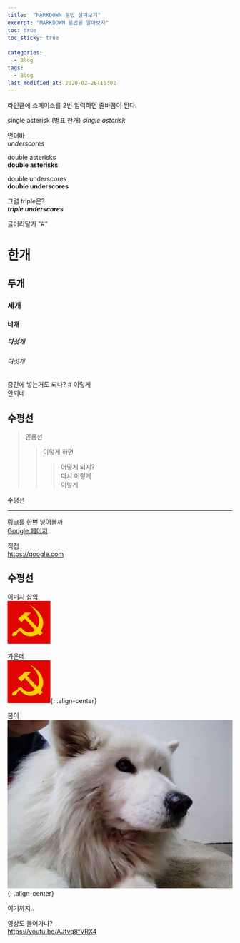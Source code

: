 ```yaml
---
title:  "MARKDOWN 문법 살펴보기"
excerpt: "MARKDOWN 문법을 알아보자"
toc: true
toc_sticky: true

categories:
  - Blog
tags:
  - Blog
last_modified_at: 2020-02-26T16:02
---
```



라인끝에 스페이스를 2번 입력하면  줄바꿈이 된다.

single asterisk (별표 한개)
*single asterisk*

언더바  
_underscores_

double asterisks  
**double asterisks**

double underscores  
__double underscores__

그럼 triple은?  
___triple underscores___


글머리달기  "#"

# 한개

## 두개

### 세개

#### 네개

##### 다섯개

###### 여섯개

중간에 넣는거도 되나? # 이렇게  
안되네

수평선
-------------

>인용선
>>이렇게 하면
>>>어떻게 되지?    
>>다시 이렇게   
>이렇게  


수평선
* * *

링크를 한번 넣어볼까   
[Google 페이지](https://google.com)

직접  
<https://google.com>

수평선
----

이미지 삽입  
![](/assets/images/80.png)

가운데  
![](/assets/images/80.png){: .align-center}

봄이  
![봄이 사진](/assets/images/IMG_20191221_210758.jpg "우리 봄이 사진"){: .align-center}

여기까지..


영상도 들어가나?  
<https://youtu.be/AJfvq8fVRX4>
